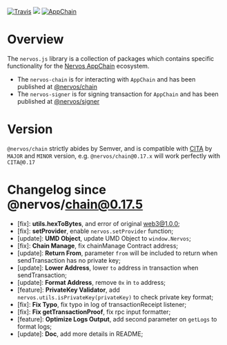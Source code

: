 [![Travis](https://travis-ci.org/cryptape/nervos.js.svg?branch=develop)](https://travis-ci.org/cryptape/nervos.js)
![](https://camo.githubusercontent.com/ecafd86d8356a1adc60fb4fd393bcc7584187f99/68747470733a2f2f696d672e736869656c64732e696f2f62616467652f6d61696e7461696e6564253230776974682d6c65726e612d6363303066662e737667)
[![AppChain](https://img.shields.io/badge/made%20for-Nervos%20AppChain-blue.svg)](https://appchain.nervos.org)

# Overview

The `nervos.js` library is a collection of packages which contains specific functionality for the [Nervos AppChain](http://appchain.nervos.org/) ecosystem.

- The `nervos-chain` is for interacting with `AppChain` and has been published at [@nervos/chain](https://www.npmjs.com/package/@nervos/chain)
- The `nervos-signer` is for signing transaction for `AppChain` and has been published at [@nervos/signer](https://www.npmjs.com/package/@nervos/signer)

# Version

`@nervos/chain` strictly abides by Semver, and is compatible with [CITA](https://github.com/cryptape/cita) by `MAJOR` and `MINOR` version, e.g. `@nervos/chain@0.17.x` will work perfectly with `CITA@0.17`

# Changelog since @nervos/chain@0.17.5

- [fix]: **utils.hexToBytes**, and error of original web3@1.0.0;
- [fix]: **setProvider**, enable `nervos.setProvider` function;
- [update]: **UMD Object**, update UMD Object to `window.Nervos`;
- [fix]: **Chain Manage**, fix chainManage Contract address;
- [update]: **Return From**, parameter `from` will be included to return when sendTransaction has no private key;
- [update]: **Lower Address**, lower `to` address in transaction when sendTransaction;
- [update]: **Format Address**, remove `0x` in `to` address;
- [feature]: **PrivateKey Validator**, add `nervos.utils.isPrivateKey(privateKey)` to check private key format;
- [fix]: **Fix Typo**, fix typo in log of transactionReceipt listener;
- [fix]: **Fix getTransactionProof**, fix rpc input formatter;
- [feature]: **Optimize Logs Output**, add second parameter on `getLogs` to format logs;
- [update]: **Doc**, add more details in README;
